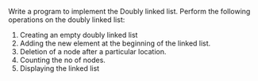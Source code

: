 Write a program to implement the Doubly linked list. Perform the following operations on 
the doubly linked list:

1. Creating an empty doubly linked list
2. Adding the new element at the beginning of the linked list.
3. Deletion of a node after a particular location.
4. Counting the no of nodes.
5. Displaying the linked list